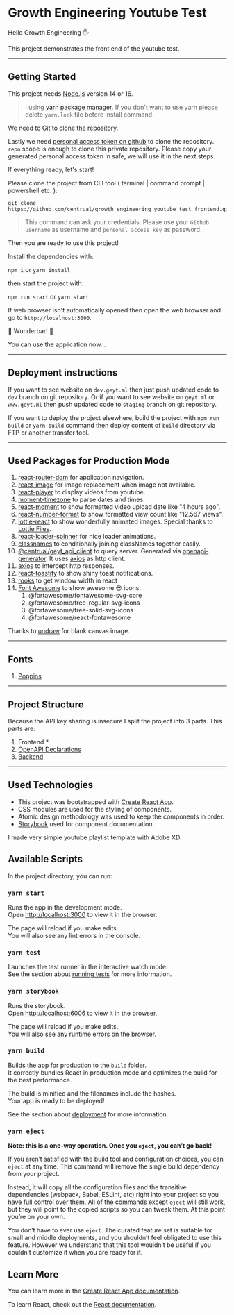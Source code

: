 # Growth Engineering Youtube Test

Hello Growth Engineering 🖐

This project demonstrates the front end of the youtube test.

---

## Getting Started

This project needs [Node.js](https://nodejs.org/en/) version 14 or 16.

> I using [yarn package manager](https://yarnpkg.com/). If you don't want to use yarn please delete `yarn.lock` file before install command.

We need to [Git](https://git-scm.com/downloads) to clone the repository.

Lastly we need [personal access token on github](https://docs.github.com/en/github/authenticating-to-github/keeping-your-account-and-data-secure/creating-a-personal-access-token) to clone the repository. `repo` scope is enough to clone this private repository. Please copy your generated personal access token in safe, we will use it in the next steps.

If everything ready, let's start!

Please clone the project from CLI tool ( terminal | command prompt | powershell etc. ):

```
git clone https://github.com/centrual/growth_engineering_youtube_test_frontend.git
```

> This command can ask your credentials. Please use your `Github username` as username and `personal access key` as password.

Then you are ready to use this project!

Install the dependencies with:

`npm i` or `yarn install`

then start the project with:

`npm run start` or `yarn start`

If web browser isn't automatically opened then open the web browser and go to `http://localhost:3000`.

🎉 Wunderbar! 🎊

You can use the application now...

---

## Deployment instructions

If you want to see website on `dev.geyt.ml` then just push updated code to `dev` branch on git repository. Or if you want to see website on `geyt.ml` or `www.geyt.ml` then push updated code to `staging` branch on git repository.

If you want to deploy the project elsewhere, build the project with `npm run build` or `yarn build` command then deploy content of `build` directory via FTP or another transfer tool.

---

## Used Packages for Production Mode

1. [react-router-dom](https://github.com/ReactTraining/react-router) for application navigation.
2. [react-image](https://github.com/mbrevda/react-image) for image replacement when image not available.
3. [react-player](https://github.com/CookPete/react-player) to display videos from youtube.
4. [moment-timezone](https://github.com/moment/moment-timezone/) to parse dates and times.
5. [react-moment](https://github.com/headzoo/react-moment) to show formatted video upload date like "4 hours ago".
6. [react-number-format](https://www.npmjs.com/package/react-number-format) to show formatted view count like "12.567 views".
7. [lottie-react](https://github.com/Gamote/lottie-react) to show wonderfully animated images. Special thanks to [Lottie Files](https://www.lottiefiles.com/).
8. [react-loader-spinner](https://github.com/mhnpd/react-loader-spinner) for nice loader animations.
9. [classnames](https://github.com/JedWatson/classnames) to conditionally joining classNames together easily.
10. [@centrual/geyt_api_client](https://github.com/centrual/growth_engineering_youtube_test_openapi/packages/930634) to query server. Generated via [openapi-generator](https://openapi-generator.tech/). It uses [axios](https://github.com/axios/axios) as http client.
11. [axios](https://github.com/axios/axios) to intercept http responses.
12. [react-toastify](https://github.com/fkhadra/react-toastify) to show shiny toast notifications.
13. [rooks](https://github.com/imbhargav5/rooks) to get window width in react
14. [Font Awesome](https://fontawesome.com/v5.15/how-to-use/on-the-web/using-with/react) to show awesome 😎 icons:
    1. @fortawesome/fontawesome-svg-core
    2. @fortawesome/free-regular-svg-icons
    3. @fortawesome/free-solid-svg-icons
    4. @fortawesome/react-fontawesome

Thanks to [undraw](https://undraw.co/illustrations) for blank canvas image.

---

## Fonts

1. [Poppins](https://fonts.google.com/specimen/Poppins)

---

## Project Structure

Because the API key sharing is insecure I split the project into 3 parts. This parts are:

1. Frontend *
2. [OpenAPI Declarations](https://github.com/centrual/growth_engineering_youtube_test_openapi)
3. [Backend](https://github.com/centrual/growth_engineering_youtube_test_server)

---

## Used Technologies

* This project was bootstrapped with [Create React App](https://github.com/facebook/create-react-app).
* CSS modules are used for the styling of components.
* Atomic design methodology was used to keep the components in order.
* [Storybook](https://storybook.js.org/) used for component documentation.

I made very simple youtube playlist template with Adobe XD.

## Available Scripts

In the project directory, you can run:

### `yarn start`

Runs the app in the development mode.\
Open [http://localhost:3000](http://localhost:3000) to view it in the browser.

The page will reload if you make edits.\
You will also see any lint errors in the console.

### `yarn test`

Launches the test runner in the interactive watch mode.\
See the section about [running tests](https://facebook.github.io/create-react-app/docs/running-tests) for more information.

### `yarn storybook`

Runs the storybook.\
Open [http://localhost:6006](http://localhost:6006/) to view it in the browser.

The page will reload if you make edits.\
You will also see any runtime errors on the browser.

### `yarn build`

Builds the app for production to the `build` folder.\
It correctly bundles React in production mode and optimizes the build for the best performance.

The build is minified and the filenames include the hashes.\
Your app is ready to be deployed!

See the section about [deployment](https://facebook.github.io/create-react-app/docs/deployment) for more information.

### `yarn eject`

**Note: this is a one-way operation. Once you `eject`, you can’t go back!**

If you aren’t satisfied with the build tool and configuration choices, you can `eject` at any time. This command will remove the single build dependency from your project.

Instead, it will copy all the configuration files and the transitive dependencies (webpack, Babel, ESLint, etc) right into your project so you have full control over them. All of the commands except `eject` will still work, but they will point to the copied scripts so you can tweak them. At this point you’re on your own.

You don’t have to ever use `eject`. The curated feature set is suitable for small and middle deployments, and you shouldn’t feel obligated to use this feature. However we understand that this tool wouldn’t be useful if you couldn’t customize it when you are ready for it.

## Learn More

You can learn more in the [Create React App documentation](https://facebook.github.io/create-react-app/docs/getting-started).

To learn React, check out the [React documentation](https://reactjs.org/).
